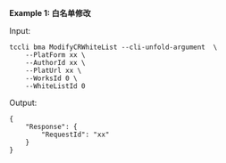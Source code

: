 **Example 1: 白名单修改**



Input: 

```
tccli bma ModifyCRWhiteList --cli-unfold-argument  \
    --PlatForm xx \
    --AuthorId xx \
    --PlatUrl xx \
    --WorksId 0 \
    --WhiteListId 0
```

Output: 
```
{
    "Response": {
        "RequestId": "xx"
    }
}
```


